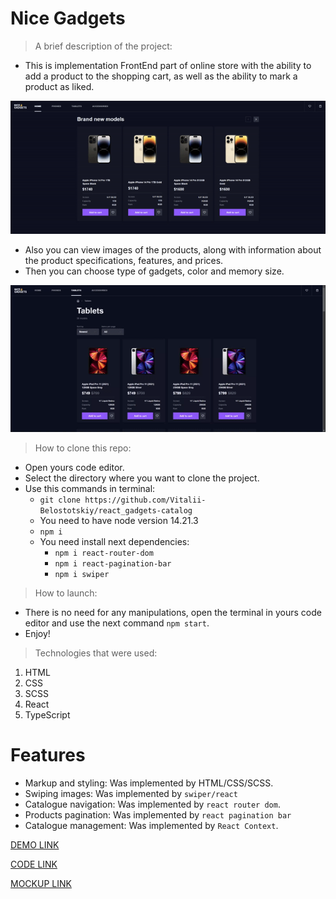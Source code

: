 # Nice Gadgets

> A brief description of the project:
  - This is implementation FrontEnd part of online store with the ability to add a product to the shopping cart, as well as the ability to mark a product as liked. 

![gadget](./descriprion/shopingCart.gif)

  - Also you can view images of the products, along with information about the product specifications, features, and prices.
  - Then you can choose type of gadgets, color and memory size.

  ![gadget](./descriprion/viewImages.gif)

> How to clone this repo:
  - Open yours code editor.
  - Select the directory where you want to clone the project.
  - Use this commands in terminal:
    - `git clone https://github.com/Vitalii-Belostotskiy/react_gadgets-catalog`
    - You need to have node version 14.21.3
    - `npm i` 
    - You need install next dependencies:
       - `npm i react-router-dom`
       - `npm i react-pagination-bar`
       - `npm i swiper`

> How to launch:
  - There is no need for any manipulations, open the terminal in yours code editor and use the next command `npm start`.
  - Enjoy!

> Technologies that were used:
  1) HTML
  2) CSS
  3) SCSS
  4) React
  5) TypeScript

 # Features
  - Markup and styling: Was implemented by HTML/CSS/SCSS.
  - Swiping images: Was implemented by `swiper/react` 
  - Catalogue navigation: Was implemented by `react router dom`.
  - Products pagination: Was implemented by `react pagination bar`
  - Catalogue management: Was implemented by `React Context`.

  [DEMO LINK](https://Vitalii-Belostotskiy.github.io/react_gadgets-catalog/)

  [CODE LINK](https://github.com/Vitalii-Belostotskiy/react_gadgets-catalog)

  [MOCKUP LINK](https://www.figma.com/design/BUusqCIMAWALqfBahnyIiH/Phone-catalog-(V2)-Original-Dark?node-id=0-1&node-type=canvas&t=QFkH7vJakyRuF2l2-0)
